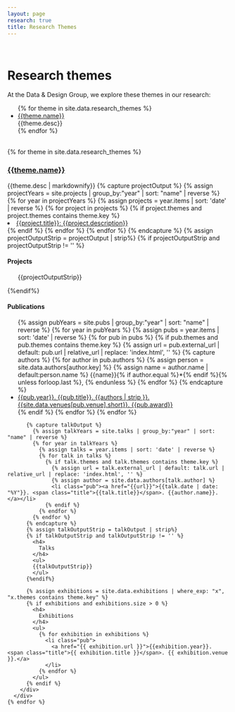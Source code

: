 ```yaml
---
layout: page
research: true
title: Research Themes
---
```


<div class="pure-g">
  <div class="pure-u-md-1-12">
  &nbsp;
  </div>
  <div class="pure-u-1 pure-u-md-11-12">
    <h1>Research themes</h1>
  </div>
</div>

<div class="pure-g">
  <div class="pure-u-1 pure-u-md-3-4">
    <p>
      At the <span class="dnd">Data & Design</span> Group, we explore these themes in our research:
    </p>
    <ul class="themes-list">
      {% for theme in site.data.research_themes %}
        <li>
          <div>
            <a href="#theme-{{theme.key}}">{{theme.name}}</a>
          </div>
          <div class="themes-list-desc">
            {{theme.desc}}
          </div>
        </li>
      {% endfor %}
    </ul>
  </div>
</div>

<div id="themes" class="pure-g">
  <div class="pure-u-md-1-4">&nbsp;</div>
  <div class="pure-u-1 pure-u-md-1-2">
    {% for theme in site.data.research_themes %}
      <div id="theme-{{theme.key}}" class="theme">
        <div class="content">
          <h3><a href="#theme-{{theme.key}}">{{theme.name}}</a></h3>
          {{theme.desc | markdownify}}
          {% capture projectOutput %}
            {% assign projectYears = site.projects | group_by:"year" | sort: "name" | reverse %}
            {% for year in projectYears %}
              {% assign projects = year.items | sort: 'date' | reverse %}
              {% for project in projects %}
                {% if project.themes and project.themes contains theme.key %}
                  <li class="pub"><a href="/projects/{{project.slug}}"><span class="title">{{project.title}}</span>: {{project.description}}</a></li>
                {% endif %}
              {% endfor %}
            {% endfor %}
          {% endcapture %}
          {% assign projectOutputStrip = projectOutput | strip%}
          {% if projectOutputStrip and projectOutputStrip != '' %}
            <h4>
              Projects
            </h4>
            <ul>
            {{projectOutputStrip}}
            </ul>
          {%endif%}
          <h4>
            Publications
          </h4>
          <ul>
            {% assign pubYears = site.pubs | group_by:"year" | sort: "name" | reverse %}
            {% for year in pubYears %}
              {% assign pubs = year.items | sort: 'date' | reverse %}
              {% for pub in pubs %}
                {% if pub.themes and pub.themes contains theme.key %}
                  {% assign url = pub.external_url | default: pub.url | relative_url | replace: 'index.html', '' %}
                  {% capture authors %}
                    {% for author in pub.authors %}
                      {% assign person = site.data.authors[author.key] %}
                      {% assign name = author.name | default:person.name %}
                      {{name}}{% if author.equal %}*{% endif %}{% unless forloop.last %}, {% endunless %}
                    {% endfor %}
                  {% endcapture %}
                  <li class="pub"><a href="{{url}}">{{pub.year}}. <span class="title">{{pub.title}}</span>. {{authors | strip }}. {{site.data.venues[pub.venue].short}}. <span class="award">{{pub.award}}</span></a></li>
                {% endif %}
              {% endfor %}
            {% endfor %}
          </ul>

          {% capture talkOutput %}
            {% assign talkYears = site.talks | group_by:"year" | sort: "name" | reverse %}
            {% for year in talkYears %}
              {% assign talks = year.items | sort: 'date' | reverse %}
              {% for talk in talks %}
                {% if talk.themes and talk.themes contains theme.key %}
                  {% assign url = talk.external_url | default: talk.url | relative_url | replace: 'index.html', '' %}
                  {% assign author = site.data.authors[talk.author] %}
                  <li class="pub"><a href="{{url}}">{{talk.date | date: "%Y"}}. <span class="title">{{talk.title}}</span>. {{author.name}}.</a></li>
                {% endif %}
              {% endfor %}
            {% endfor %}
          {% endcapture %}
          {% assign talkOutputStrip = talkOutput | strip%}
          {% if talkOutputStrip and talkOutputStrip != '' %}
            <h4>
              Talks
            </h4>
            <ul>
            {{talkOutputStrip}}
            </ul>
          {%endif%}

          {% assign exhibitions = site.data.exhibitions | where_exp: "x", "x.themes contains theme.key" %}
          {% if exhibitions and exhibitions.size > 0 %}
            <h4>
              Exhibitions
            </h4>
            <ul>
              {% for exhibition in exhibitions %}
                <li class="pub">
                  <a href="{{ exhibition.url }}">{{exhibition.year}}. <span class="title">{{ exhibition.title }}</span>. {{ exhibition.venue }}.</a>
                </li>
              {% endfor %}
            </ul>
          {% endif %}
        </div>
      </div>
    {% endfor %}

  </div>
</div>
